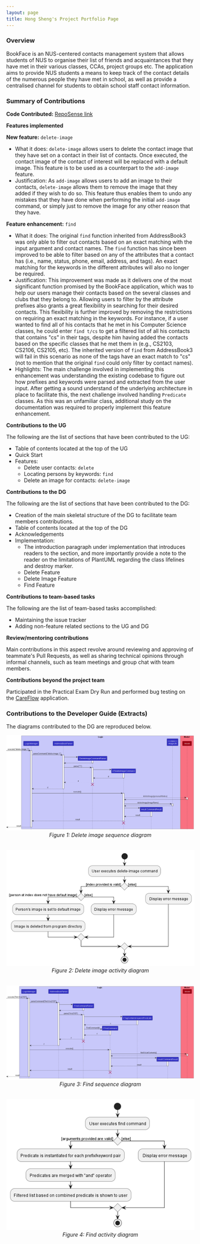 ```yaml
---
layout: page
title: Hong Sheng's Project Portfolio Page
---
```


### Overview

BookFace is an NUS-centered contacts management system that allows students of NUS to organise their list of friends and acquaintances that they have met in their various classes, CCAs, project groups etc. The application aims to provide NUS students a means to keep track of the contact details of the numerous people they have met in school, as well as provide a centralised channel for students to obtain school staff contact information.

### Summary of Contributions

**Code Contributed:** [RepoSense link](https://nus-cs2103-ay2223s2.github.io/tp-dashboard/?search=&sort=groupTitle&sortWithin=title&timeframe=commit&mergegroup=&groupSelect=groupByRepos&breakdown=true&checkedFileTypes=docs~functional-code~test-code~other&since=2023-02-17&tabOpen=true&tabType=authorship&tabAuthor=hongshenggg&tabRepo=AY2223S2-CS2103-F11-4%2Ftp%5Bmaster%5D&authorshipIsMergeGroup=false&authorshipFileTypes=docs~functional-code~test-code&authorshipIsBinaryFileTypeChecked=false&authorshipIsIgnoredFilesChecked=false)

**Features implemented**

**New feature:** `delete-image`

* What it does: `delete-image` allows users to delete the contact image that they have 
set on a contact in their list of contacts. Once executed, the contact image of the 
contact of interest will be replaced with a default image. This feature is to be used
as a counterpart to the `add-image` feature.
* Justification: As `add-image` allows users to add an image to their contacts, `delete-image`
allows them to remove the image that they added if they wish to do so. This feature thus
enables them to undo any mistakes that they have done when performing the initial
`add-image` command, or simply just to remove the image for any other reason that they have.

**Feature enhancement:** `find`
* What it does: The original `find` function inherited from AddressBook3 was only able to filter out contacts based on an exact matching with the input argument and contact names. The `find` function has since been improved to be able to filter based on any of the attributes that a contact has (i.e., name, status, phone, email, address, and tags). An exact matching for the keywords in the different attributes will also no longer be required. 
* Justification: This improvement was made as it delivers one of the most significant function promised by the BookFace application, which was to help our users manage their contacts based on the several classes and clubs that they belong to. Allowing users to filter by the attribute prefixes also grants a great flexibility in searching for their desired contacts. This flexibility is further improved by removing the restrictions on requiring an exact matching in the keywords. For instance, if a user wanted to find all of his contacts that he met in his Computer Science classes, he could enter `find t/cs` to get a filtered list of all his contacts that contains "cs" in their tags, despite him having added the contacts based on the specific classes that he met them in (e.g., CS2103, CS2106, CS2105, etc). The inherited version of `find` from AddressBook3 will fail in this scenario as none of the tags have an exact match to "cs" (not to mention that the original `find` could only filter by contact names).
* Highlights: The main challenge involved in implementing this enhancement was understanding the existing codebase to figure out how prefixes and keywords were parsed and extracted from the user input. After getting a sound understand of the underlying architecture in place to facilitate this, the next challenge involved handling `Predicate` classes. As this was an unfamiliar class, additional study on the documentation was required to properly implement this feature enhancement.

**Contributions to the UG**

The following are the list of sections that have been contributed to the UG:

- Table of contents located at the top of the UG
- Quick Start
- Features: 
  - Delete user contacts: `delete`
  - Locating persons by keywords: `find`
  - Delete an image for contacts: `delete-image`

**Contributions to the DG**

The following are the list of sections that have been contributed to the DG:

- Creation of the main skeletal structure of the DG to facilitate team members contributions.
- Table of contents located at the top of the DG
- Acknowledgements
- Implementation:
  - The introduction paragraph under implementation that introduces readers to the section, and more importantly provide a note to the reader on the limitations of PlantUML
    regarding the class lifelines and destroy marker.
  - Delete Feature
  - Delete Image Feature
  - Find Feature

**Contributions to team-based tasks**

The following are the list of team-based tasks accomplished:
- Maintaining the issue tracker
- Adding non-feature related sections to the UG and DG

**Review/mentoring contributions**

Main contributions in this aspect revolve around reviewing and approving of teammate's Pull Requests, as well as sharing technical opinions through informal channels, such as team meetings and group chat with team members.

**Contributions beyond the project team**

Participated in the Practical Exam Dry Run and performed bug testing on the [CareFlow](https://github.com/AY2223S2-CS2103T-W09-3/tp) application.

<div style="page-break-after: always;"></div>

### Contributions to the Developer Guide (Extracts)

The diagrams contributed to the DG are reproduced below.

<div style="text-align: center">
    <img src="../images/DeleteImageSequenceDiagram.png" />
    <p style="margin-top: 0; margin-bottom: 2rem;"><i>Figure 1: Delete image sequence diagram</i></p>
</div>

<div style="text-align: center">
    <img src="../images/DeleteImageActivityDiagram.png" />
    <p style="margin-top: 0; margin-bottom: 2rem"><i>Figure 2: Delete image activity diagram</i></p>
</div>

<div style="text-align: center">
    <img src="../images/FindSequenceDiagram.png" />
    <p style="margin-top: 0; margin-bottom: 2rem"><i>Figure 3: Find sequence diagram</i></p>
</div>

<div style="text-align: center">
    <img src="../images/FindActivityDiagram.png" />
    <p style="margin-top: 0; margin-bottom: 2rem"><i>Figure 4: Find activity diagram</i></p>
</div>
